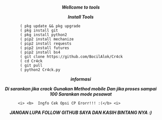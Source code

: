 <p align="center">
<i> <b> Wellcome to tools </b> </i>








<p align="center">
<i> <b>  Install Tools</b> </i>
</p>
           
           
            ( pkg update && pkg upgrade
            ( pkg install git
            ( pkg install python2
            ( pip2 install mechanize
            ( pip2 install requests
            ( pip2 install futures
            ( pip2 install bs4
            ( git clone https://github.com/BocilAlok/Cr4ck
            ( cd Cr4ck
            ( git pull
            ( python2 Cr4ck.py
            
<p align="center">
<i> <b>  informasi</b> </i>
</p>
<p align="center">
<i> <b>  Di sarankan jika crack</b> </i>
<i> <b>  Gunakan Method mobile</b> </i>
<i> <b>  Dan jika proses sampai 100 Sarankan mode pesawat</b> </i>

           <i> <b>  Ingfo Cek Opsi CP Erorr!!! :(</b> <i>
</p>





           


<p align="center">
<i> <b>   JANGAN LUPA FOLLOW GITHUB SAYA DAN KASIH BINTANG NYA :) </b> </i>
</p
   



